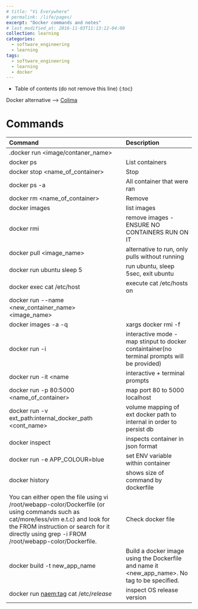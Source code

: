 ```yaml
---
# title: "Vi Everywhere"
# permalink: /life/pages/
excerpt: "Docker commands and notes"
# last_modified_at: 2016-11-03T11:13:12-04:00
collection: learning
categories:
  - software_engineering
  - learning
tags:
  - software_engineering
  - learning
  - docker
---
```


* Table of contents (do not remove this line)
{:toc}

Docker alternative --> [Colima](https://github.com/abiosoft/colima)

# Commands

|Command|Description|
|:---|:---|
|.docker run <image/contaner_name>| |
|docker ps|List containers|
|docker stop <name_of_container>|Stop|
|docker ps -a|All container that were ran|
|docker rm <name_of_container>|Remove|
|docker images|list images|
|docker rmi|remove images - ENSURE NO CONTAINERS RUN ON IT|
|docker pull <image_name>|alternative to run, only pulls without running|
|docker run ubuntu sleep 5|run ubuntu, sleep 5sec, exit ubuntu|
|docker exec <container> cat /etc/host|execute cat /etc/hosts on <container>|
|docker run --name <new_container_name> <image_name>| |
|docker images -a -q | xargs docker rmi -f|remove all images|
|docker run -i <name>|interactive mode - map stinput to docker containtainer(no terminal prompts will be provided)|
|docker run -it <name|interactive + terminal prompts|
|docker run -p 80:5000 <name_of_container>|map port 80 to 5000 localhost|
|docker run -v ext_path:internal_docker_path <cont_name>|volume mapping of ext docker path to internal in order to persist db|
|docker inspect <name>|inspects container in json format|
|docker run -e APP_COLOUR=blue <name>|set ENV variable within container |
|docker history <name>|shows size of command by dockerfile|
|You can either open the file using vi /root/webapp-color/Dockerfile (or using commands such as cat/more/less/vim e.t.c) and look for the FROM instruction or search for it directly using grep -i FROM /root/webapp-color/Dockerfile.|Check docker file|
|docker build -t new_app_name|Build a docker image using the Dockerfile and name it <new_app_name>. No tag to be specified.|
|docker run <naem:tag> cat /etc/*release*|inspect OS release version|
